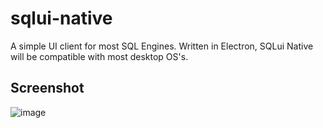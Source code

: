 # sqlui-native

A simple UI client for most SQL Engines. Written in Electron, SQLui Native will be compatible with most desktop OS's.


## Screenshot
![image](https://user-images.githubusercontent.com/3792401/151063630-6a332d5c-d5d3-4e92-856d-c96e9cc0441b.png)
